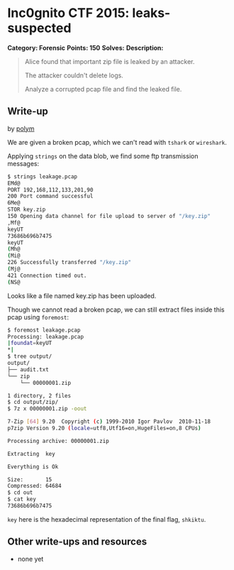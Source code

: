 # Inc0gnito CTF 2015: leaks-suspected

**Category: Forensic** 
**Points: 150** 
**Solves:** 
**Description:**

> Alice found that important zip file is leaked by an attacker.
>
> The attacker couldn't delete logs.
>
> Analyze a corrupted pcap file and find the leaked file.


## Write-up

by [polym](https://github.com/abpolym)

We are given a broken pcap, which we can't read with `tshark` or `wireshark`.

Applying `strings` on the data blob, we find some ftp transmission messages:

```bash
$ strings leakage.pcap
EMd@
PORT 192,168,112,133,201,90
200 Port command successful
6Me@
STOR key.zip
150 Opening data channel for file upload to server of "/key.zip"
,Mf@
keyUT
73686b696b7475
keyUT
(Mh@
(Mi@
226 Successfully transferred "/key.zip"
(Mj@
421 Connection timed out.
(NS@
```

Looks like a file named key.zip has been uploaded.

Though we cannot read a broken pcap, we can still extract files inside this pcap using `foremost`:

```bash
$ foremost leakage.pcap 
Processing: leakage.pcap
|foundat=keyUT
*|
$ tree output/
output/
├── audit.txt
└── zip
    └── 00000001.zip

1 directory, 2 files
$ cd output/zip/
$ 7z x 00000001.zip -oout

7-Zip [64] 9.20  Copyright (c) 1999-2010 Igor Pavlov  2010-11-18
p7zip Version 9.20 (locale=utf8,Utf16=on,HugeFiles=on,8 CPUs)

Processing archive: 00000001.zip

Extracting  key

Everything is Ok

Size:       15
Compressed: 64684
$ cd out
$ cat key
73686b696b7475
```

`key` here is the hexadecimal representation of the final flag, `shkiktu`.


## Other write-ups and resources

* none yet
